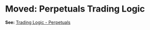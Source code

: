 # Moved: Perpetuals Trading Logic

**See:** [Trading Logic - Perpetuals](reference/trading_logic_perps.md)